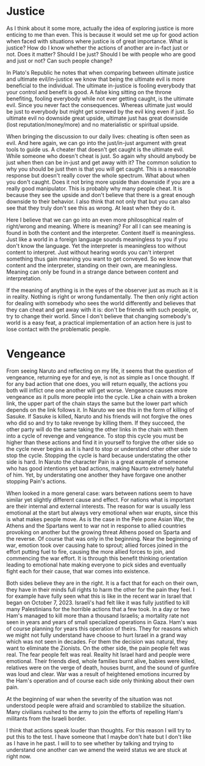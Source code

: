 
# Justice

As I think about it some more, actually the idea of exploring justice is more enticing to me than even. This is because it would set me up for good action when faced with situations where justice is of great importance. What is justice? How do I know whether the actions of another are in-fact just or not. Does it matter? Should I be just? Should I be with people who are good and just or not? Can such people change? 

In Plato's Republic he notes that when comparing between ultimate justice and ultimate evil/in-justice we know that being the ultimate evil is more beneficial to the individual. The ultimate in-justice is fooling everybody that your control and benefit is good. A false king sitting on the throne benefiting, fooling everybody while not ever getting caught, is the ultimate evil. Since you never fact the consequences. Whereas ultimate just would be just to everybody but might get screwed by the evil king even if just. So ultimate evil no downside great upside, ultimate just has great downside (lost reputation/money/more) and no materialistic or spiritual upside.

When bringing the discussion to our daily lives: cheating is often seen as evil. And here again, we can go into the just/in-just argument with great tools to guide us. A cheater that doesn't get caught is the ultimate evil. While someone who doesn't cheat is just. So again why should anybody be just when then can be in-just and get away with it? The common solution to why you should be just then is that you will get caught. This is a reasonable response but doesn't really cover the whole spectrum. What about when you don't caught. Does it not bring more upside than downside if you are a really good manipulator. This is probably why many people cheat. It is because they see the upside and don't believe that there is a great enough downside to their behavior. I also think that not only that but you can also see that they truly don't see this as wrong. At least when they do it. 

Here I believe that we can go into an even more philosophical realm of right/wrong and meaning. Where is meaning? For all I can see meaning is found in both the content and the interpreter. Content itself is meaningless. Just like a world in a foreign language sounds meaningless to you if you don't know the language. Yet the interpreter is meaningless too without content to interpret. Just without hearing words you can't interpret something thus gain meaning you want to get conveyed. So we know that content and the interpreter, standing on their own, are meaningless. Meaning can only be found in a strange dance between content and interpretation. 

If the meaning of anything is in the eyes of the observer just as much as it is in reality. Nothing is right or wrong fundamentally. The then only right action for dealing with somebody who sees the world differently and believes that they can cheat and get away with it is: don't be friends with such people, or, try to change their world. Since I don't believe that changing somebody's world is a easy feat, a practical implementation of an action here is just to lose contact with the problematic people. 

# Vengeance

From seeing Naruto and reflecting on my life, it seems that the question of vengeance, returning eye for and eye, is not as simple as I once thought. If for any bad action that one does, you will return equally, the actions you both will inflict one one another will get worse. Vengeance causes more vengeance as it pulls more people into the cycle. Like a chain with a broken link, the upper part of the chain stays the same but the lower part which depends on the link follows it. In Naruto we see this in the form of killing of Sasuke. If Sasuke is killed, Naruto and his friends will not forgive the ones who did so and try to take revenge by killing them. If they succeed, the other party will do the same taking the other links in the chain with them into a cycle of revenge and vengeance. To stop this cycle you must be higher than these actions and find it in yourself to forgive the other side so the cycle never begins as it is hard to stop or understand other other side to stop the cycle. Stopping the cycle is hard because understating the other side is hard. In Naruto the character Pain is a great example of someone who has good intentions yet bad actions, making Naurto extremely hateful of him. Yet, by understating one another they have forgave one another stopping Pain's actions. 

When looked in a more general case: wars between nations seem to have similar yet slightly different cause and effect. For nations what is important are their internal and external interests. The reason for war is usually less emotional at the start but always very emotional when war erupts, since this is what makes people move. As is the case in the Pele pone Asian War, the Athens and the Spartans went to war not in response to allied countries provoking on another but the growing threat Athens posed on Sparta and the reverse. Of course that was only in the beginning. Near the beginning of war, emotion took over causing hate to sprout; allied forces joined in the effort putting fuel to fire, causing the more allied forces to join, and commencing the war effort. It is through this benefit thinking orientation leading to emotional hate making everyone to pick sides and eventually fight each for their cause, that war comes into existence. 

Both sides believe they are in the right. It is a fact that for each on their own, they have in their minds full rights to harm the other for the pain they feel. I for example have fully seen what this is like in the recent war in Israel that began on October 7, 2023. Israeli's had felt like it was fully justified to kill many Palestinians for the horrible actions that a few took. In a day or two Ham's managed to kill more than a thousand Israelis; a mortality rate not seen in years and years of small specialized operations in Gaza. Ham's was of course planning for years this operation of theirs. They for reasons which we might not fully understand have choose to hurt Israel in a grand way which was not seen in decades. For them the decision was natural, they want to eliminate the Zionists. On the other side, the pain people felt was real. The fear people felt was real. Reality hit Israel hard and people were emotional. Their friends died, whole families burnt alive, babies were killed, relatives were on the verge of death, houses burnt, and the sound of gunfire was loud and clear. War was a result of heightened emotions incurred by the Ham's operation and of course each side only thinking about their own pain.

At the beginning of war when the severity of the situation was not understood people were afraid and scrambled to stabilize the situation. Many civilians rushed to the army to join the efforts of repelling Ham's militants from the Israeli border. 

I think that actions speak louder than thoughts. For this reason I will try to put this to the test. I have someone that I maybe don't hate but I don't like as I have in he past. I will to to see whether by talking and trying to understand one another can we amend the weird status we are stuck at right now.
